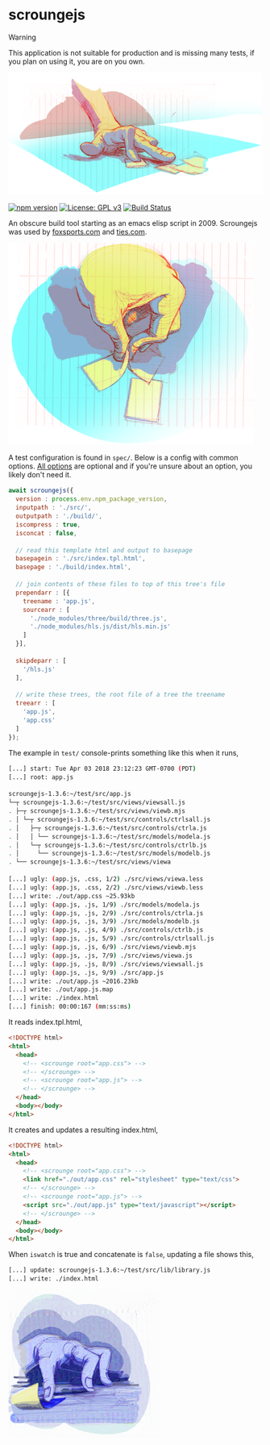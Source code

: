 # scroungejs

> [!WARNING]
> This application is not suitable for production and is missing many tests, if you plan on using it, you are on you own.

![scrounge](https://github.com/iambumblehead/scroungejs/raw/main/img/hand3.png)

[![npm version](https://badge.fury.io/js/scroungejs.svg)](https://badge.fury.io/js/scroungejs) [![License: GPL v3](https://img.shields.io/badge/License-GPLv3-blue.svg)][8] [![Build Status](https://github.com/iambumblehead/scroungejs/workflows/test/badge.svg)][6]

An obscure build tool starting as an emacs elisp script in 2009. Scroungejs was used by [foxsports.com](https://espn.com) and [ties.com](http://ties.com).

![scrounge](https://github.com/iambumblehead/scroungejs/raw/main/img/hand10.png)

A test configuration is found in `spec/`. Below is a config with common options. [All options][7] are optional and if you're unsure about an option, you likely don't need it.
```javascript
await scroungejs({
  version : process.env.npm_package_version,
  inputpath : './src/',
  outputpath : './build/',
  iscompress : true,
  isconcat : false,
  
  // read this template html and output to basepage
  basepagein : './src/index.tpl.html',
  basepage : './build/index.html',
  
  // join contents of these files to top of this tree's file
  prependarr : [{
    treename : 'app.js',
    sourcearr : [
      './node_modules/three/build/three.js',
      './node_modules/hls.js/dist/hls.min.js'
    ]
  }],

  skipdeparr : [
    '/hls.js'
  ],

  // write these trees, the root file of a tree the treename
  treearr : [
    'app.js',
    'app.css'
  ]
});
```


The example in `test/` console-prints something like this when it runs,
```bash
[...] start: Tue Apr 03 2018 23:12:23 GMT-0700 (PDT)
[...] root: app.js

scroungejs-1.3.6:~/test/src/app.js
└─┬ scroungejs-1.3.6:~/test/src/views/viewsall.js
. ├─┬ scroungejs-1.3.6:~/test/src/views/viewb.mjs
. │ └─┬ scroungejs-1.3.6:~/test/src/controls/ctrlsall.js
. │   ├─┬ scroungejs-1.3.6:~/test/src/controls/ctrla.js
. │   │ └── scroungejs-1.3.6:~/test/src/models/modela.js
. │   └─┬ scroungejs-1.3.6:~/test/src/controls/ctrlb.js
. │     └── scroungejs-1.3.6:~/test/src/models/modelb.js
. └── scroungejs-1.3.6:~/test/src/views/viewa

[...] ugly: (app.js, .css, 1/2) ./src/views/viewa.less
[...] ugly: (app.js, .css, 2/2) ./src/views/viewb.less
[...] write: ./out/app.css ~25.93kb
[...] ugly: (app.js, .js, 1/9) ./src/models/modela.js
[...] ugly: (app.js, .js, 2/9) ./src/controls/ctrla.js
[...] ugly: (app.js, .js, 3/9) ./src/models/modelb.js
[...] ugly: (app.js, .js, 4/9) ./src/controls/ctrlb.js
[...] ugly: (app.js, .js, 5/9) ./src/controls/ctrlsall.js
[...] ugly: (app.js, .js, 6/9) ./src/views/viewb.mjs
[...] ugly: (app.js, .js, 7/9) ./src/views/viewa.js
[...] ugly: (app.js, .js, 8/9) ./src/views/viewsall.js
[...] ugly: (app.js, .js, 9/9) ./src/app.js
[...] write: ./out/app.js ~2016.23kb
[...] write: ./out/app.js.map
[...] write: ./index.html
[...] finish: 00:00:167 (mm:ss:ms)
```

It reads index.tpl.html,
```html
<!DOCTYPE html>
<html>
  <head>
    <!-- <scrounge root="app.css"> -->
    <!-- </scrounge> -->
    <!-- <scrounge root="app.js"> -->
    <!-- </scrounge> -->
  </head>
  <body></body>
</html>
```

It creates and updates a resulting index.html,
```html
<!DOCTYPE html>
<html>
  <head>
    <!-- <scrounge root="app.css"> -->
    <link href="./out/app.css" rel="stylesheet" type="text/css">
    <!-- </scrounge> -->
    <!-- <scrounge root="app.js"> -->
    <script src="./out/app.js" type="text/javascript"></script>
    <!-- </scrounge> -->
  </head>
  <body></body>
</html>
```

When `iswatch` is true and concatenate is `false`, updating a file shows this,
```bash
[...] update: scroungejs-1.3.6:~/test/src/lib/library.js
[...] write: ./index.html
```


[0]: http://www.bumblehead.com                                     "bumblehead"
[1]: https://github.com/iambumblehead/depgraph                       "depgraph"
[3]: https://github.com/mishoo/UglifyJS2                             "uglifyjs2"
[4]: https://github.com/ForbesLindesay/umd                                "umd"
[6]: https://github.com/iambumblehead/scroungejs                   "scroungejs"
[7]: https://github.com/iambumblehead/scroungejs/blob/main/src/scr_opts.js  "scrounge_opts.js"

[8]: https://www.gnu.org/licenses/gpl-3.0


![scrounge](https://github.com/iambumblehead/scroungejs/raw/main/img/hand.png) 
